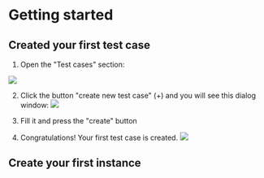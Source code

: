 # Getting started

## Created your first test case
1. Open the "Test cases" section:

![](https://firebasestorage.googleapis.com/v0/b/snowflake-test-manager.appspot.com/o/documentation%2Fgetting_started%2Ftest_cases_scree.jpg?alt=media&token=4d002f5b-9889-4a4e-8637-ef0092548f6f)

2. Click the button "create new test case" (+) and you will see this dialog window:
![](https://firebasestorage.googleapis.com/v0/b/snowflake-test-manager.appspot.com/o/documentation%2Fgetting_started%2Fnew_test_case.jpg?alt=media&token=401df22d-a635-475f-a523-737871872f7a)

3. Fill it and press the "create" button

4. Congratulations! Your first test case is created.
![](https://firebasestorage.googleapis.com/v0/b/snowflake-test-manager.appspot.com/o/documentation%2Fgetting_started%2Fnew_test_case_created.jpg?alt=media&token=ccb3af57-7c06-4dcb-b0db-ab183147c3e4)

## Create your first instance
